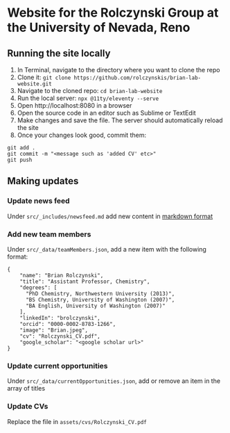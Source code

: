 # Website for the Rolczynski Group at the University of Nevada, Reno

## Running the site locally
1. In Terminal, navigate to the directory where you want to clone the repo
1. Clone it: `git clone https://github.com/rolczynskis/brian-lab-website.git`
1. Navigate to the cloned repo: `cd brian-lab-website`
1. Run the local server: `npx @11ty/eleventy --serve`
1. Open http://localhost:8080 in a browser
1. Open the source code in an editor such as Sublime or TextEdit
1. Make changes and save the file. The server should automatically reload the site
1. Once your changes look good, commit them:
```
git add .
git commit -m "<message such as 'added CV' etc>"
git push
```

## Making updates

### Update news feed
Under `src/_includes/newsfeed.md` add new content in [markdown format](https://www.markdownguide.org/cheat-sheet/)

### Add new team members
Under `src/_data/teamMembers.json`, add a new item with the following format:
```
{
    "name": "Brian Rolczynski",
    "title": "Assistant Professor, Chemistry",
    "degrees": [
      "PhD Chemistry, Northwestern University (2013)",
      "BS Chemistry, University of Washington (2007)",
      "BA English, University of Washington (2007)"
    ],
    "linkedIn": "brolczynski",
    "orcid": "0000-0002-8783-1266",
    "image": "Brian.jpeg",
    "cv": "Rolczynski_CV.pdf",
    "google_scholar": "<google scholar url>"
}
```

### Update current opportunities
Under `src/_data/currentOpportunities.json`, add or remove an item in the array of titles

### Update CVs
Replace the file in `assets/cvs/Rolczynski_CV.pdf`
